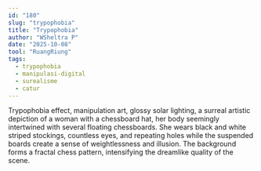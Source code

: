 ```yaml
---
id: "180"
slug: "trypophobia"
title: "Trypophobia"
author: "WSheltra P"
date: "2025-10-08"
tool: "RuangRiung"
tags:
  - trypophobia
  - manipulasi-digital
  - surealisme
  - catur
---
```


Trypophobia effect, manipulation art, glossy solar lighting, a surreal artistic depiction of a woman with a chessboard hat, her body seemingly intertwined with several floating chessboards. She wears black and white striped stockings, countless eyes, and repeating holes while the suspended boards create a sense of weightlessness and illusion. The background forms a fractal chess pattern, intensifying the dreamlike quality of the scene.
